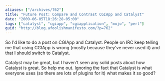 ```yaml
---
aliases: ["/archives/762"]
title: "Future Post: Compare and Contrast CGIApp and Catalyst"
date: "2009-06-05T18:26:28-05:00"
tags: ["catalyst", "cgiapp", "cgiapplication", "mojo", "perl"]
guid: "http://blog.afoolishmanifesto.com/?p=762"
---
```

So I'd like to do a post on CGIApp and Catalyst. People on IRC keep telling me that using CGIApp is wrong (mostly because they've never used it) and that I should switch to Catalyst.

Catalyst may be great, but I haven't seen any solid posts about how Catalyst is great. So help me out. Ignoring the fact that Catalyst is what everyone uses (so there are lots of plugins for it) what makes it so good?
